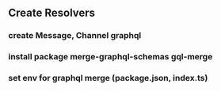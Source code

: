## Create Resolvers

### create Message, Channel graphql

### install package merge-graphql-schemas gql-merge

### set env for graphql merge (package.json, index.ts)
